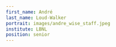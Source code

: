 ```yaml
---
first_name: André
last_name: Loud-Walker
portrait: images/andre_wise_staff.jpeg
institute: LBNL
position: senior
---
```

